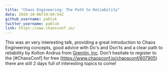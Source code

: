```yaml
---
title: "Chaos Engineering: The Path to Reliability"
date: 2020-10-06T19:04:54Z
github_username: pabluk
twitter_username: pabluk
link: https://www.chaosconf.io/
---
```

This was an very interesting talk, providing a great introduction to Chaos Engineering concepts, good advice with Do's and Don'ts and a clear path to reliability by Kolton Andrus from [Gremlin, Inc](https://www.gremlin.com/). Don't hesitate to register to the [#ChaosConf] for free (https://www.chaosconf.io/chaosconf/607905) there are still 2 days full of interesting topics to come!

